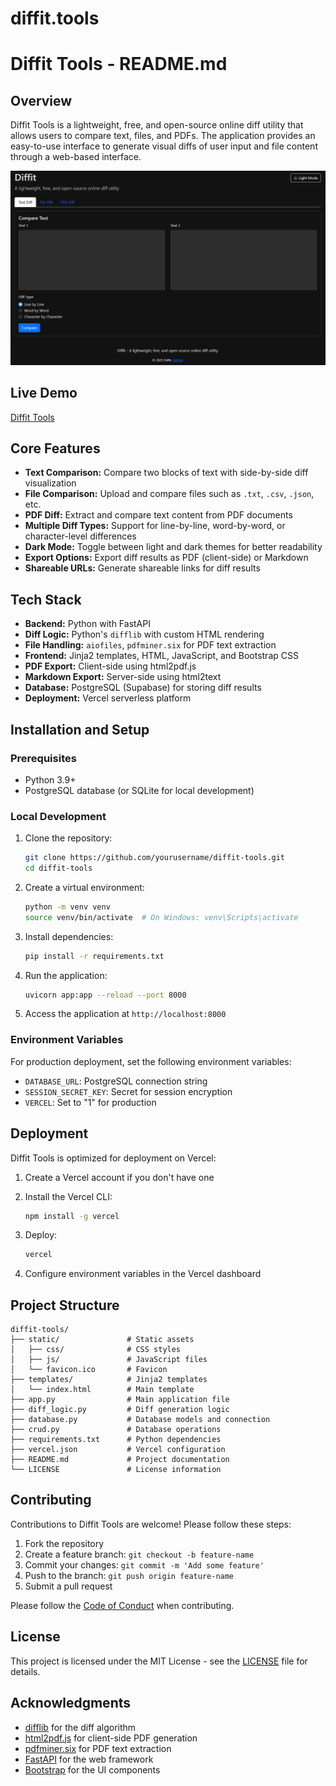 # diffit.tools
 
# Diffit Tools - README.md

## Overview
Diffit Tools is a lightweight, free, and open-source online diff utility that allows users to compare text, files, and PDFs. The application provides an easy-to-use interface to generate visual diffs of user input and file content through a web-based interface.

![Diffit Tools Screenshot](diffit_screenshot.png)

## Live Demo
[Diffit Tools](https://diffit-tools.vercel.app)

## Core Features
- **Text Comparison:** Compare two blocks of text with side-by-side diff visualization
- **File Comparison:** Upload and compare files such as `.txt`, `.csv`, `.json`, etc.
- **PDF Diff:** Extract and compare text content from PDF documents
- **Multiple Diff Types:** Support for line-by-line, word-by-word, or character-level differences
- **Dark Mode:** Toggle between light and dark themes for better readability
- **Export Options:** Export diff results as PDF (client-side) or Markdown
- **Shareable URLs:** Generate shareable links for diff results

## Tech Stack
- **Backend:** Python with FastAPI
- **Diff Logic:** Python's `difflib` with custom HTML rendering
- **File Handling:** `aiofiles`, `pdfminer.six` for PDF text extraction
- **Frontend:** Jinja2 templates, HTML, JavaScript, and Bootstrap CSS
- **PDF Export:** Client-side using html2pdf.js
- **Markdown Export:** Server-side using html2text
- **Database:** PostgreSQL (Supabase) for storing diff results
- **Deployment:** Vercel serverless platform

## Installation and Setup

### Prerequisites
- Python 3.9+
- PostgreSQL database (or SQLite for local development)

### Local Development
1. Clone the repository:
   ```bash
   git clone https://github.com/yourusername/diffit-tools.git
   cd diffit-tools
   ```

2. Create a virtual environment:
   ```bash
   python -m venv venv
   source venv/bin/activate  # On Windows: venv\Scripts\activate
   ```

3. Install dependencies:
   ```bash
   pip install -r requirements.txt
   ```

4. Run the application:
   ```bash
   uvicorn app:app --reload --port 8000
   ```

5. Access the application at `http://localhost:8000`

### Environment Variables
For production deployment, set the following environment variables:
- `DATABASE_URL`: PostgreSQL connection string
- `SESSION_SECRET_KEY`: Secret for session encryption
- `VERCEL`: Set to "1" for production

## Deployment
Diffit Tools is optimized for deployment on Vercel:

1. Create a Vercel account if you don't have one
2. Install the Vercel CLI:
   ```bash
   npm install -g vercel
   ```

3. Deploy:
   ```bash
   vercel
   ```

4. Configure environment variables in the Vercel dashboard

## Project Structure
```
diffit-tools/
├── static/               # Static assets
│   ├── css/              # CSS styles
│   ├── js/               # JavaScript files
│   └── favicon.ico       # Favicon
├── templates/            # Jinja2 templates
│   └── index.html        # Main template
├── app.py                # Main application file
├── diff_logic.py         # Diff generation logic
├── database.py           # Database models and connection
├── crud.py               # Database operations
├── requirements.txt      # Python dependencies
├── vercel.json           # Vercel configuration
├── README.md             # Project documentation
└── LICENSE               # License information
```

## Contributing
Contributions to Diffit Tools are welcome! Please follow these steps:

1. Fork the repository
2. Create a feature branch: `git checkout -b feature-name`
3. Commit your changes: `git commit -m 'Add some feature'`
4. Push to the branch: `git push origin feature-name`
5. Submit a pull request

Please follow the [Code of Conduct](CODE_OF_CONDUCT.md) when contributing.

## License
This project is licensed under the MIT License - see the [LICENSE](LICENSE) file for details.

## Acknowledgments
- [difflib](https://docs.python.org/3/library/difflib.html) for the diff algorithm
- [html2pdf.js](https://github.com/eKoopmans/html2pdf.js) for client-side PDF generation
- [pdfminer.six](https://github.com/pdfminer/pdfminer.six) for PDF text extraction
- [FastAPI](https://fastapi.tiangolo.com/) for the web framework
- [Bootstrap](https://getbootstrap.com/) for the UI components
